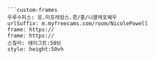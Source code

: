 

```쿠스통-프라메스
```custom-frames
우루수피스: 응.미프레캄스.콩/홍/니콜레포웨우
urlSuffix: m.myfreecams.com/room/NicolePowell
frame: https://
frame: https://
스칠리: 에이그트:50브
style: height:50vh
```
```